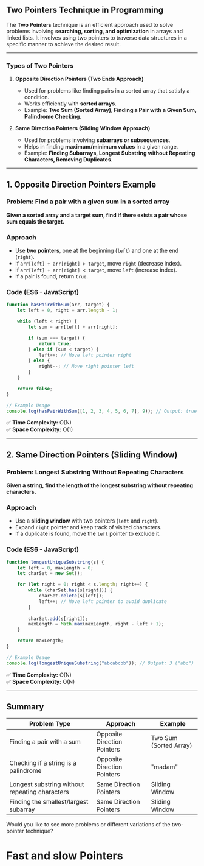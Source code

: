## **Two Pointers Technique in Programming**

The **Two Pointers** technique is an efficient approach used to solve problems involving **searching, sorting, and optimization** in arrays and linked lists. It involves using two pointers to traverse data structures in a specific manner to achieve the desired result.

---

### **Types of Two Pointers**
1. **Opposite Direction Pointers (Two Ends Approach)**  
   - Used for problems like finding pairs in a sorted array that satisfy a condition.
   - Works efficiently with **sorted arrays**.
   - Example: **Two Sum (Sorted Array), Finding a Pair with a Given Sum, Palindrome Checking**.

2. **Same Direction Pointers (Sliding Window Approach)**  
   - Used for problems involving **subarrays or subsequences**.
   - Helps in finding **maximum/minimum values** in a given range.
   - Example: **Finding Subarrays, Longest Substring without Repeating Characters, Removing Duplicates**.

---

## **1. Opposite Direction Pointers Example**
### **Problem: Find a pair with a given sum in a sorted array**
**Given a sorted array and a target sum, find if there exists a pair whose sum equals the target.**

### **Approach**
- Use **two pointers**, one at the beginning (`left`) and one at the end (`right`).
- If `arr[left] + arr[right] > target`, move `right` (decrease index).
- If `arr[left] + arr[right] < target`, move `left` (increase index).
- If a pair is found, return `true`.

### **Code (ES6 - JavaScript)**
```javascript
function hasPairWithSum(arr, target) {
    let left = 0, right = arr.length - 1;

    while (left < right) {
        let sum = arr[left] + arr[right];

        if (sum === target) {
            return true;
        } else if (sum < target) {
            left++; // Move left pointer right
        } else {
            right--; // Move right pointer left
        }
    }

    return false;
}

// Example Usage
console.log(hasPairWithSum([1, 2, 3, 4, 5, 6, 7], 9)); // Output: true (2+7 or 3+6)
```
✅ **Time Complexity:** O(N)  
✅ **Space Complexity:** O(1)

---

## **2. Same Direction Pointers (Sliding Window)**
### **Problem: Longest Substring Without Repeating Characters**
**Given a string, find the length of the longest substring without repeating characters.**

### **Approach**
- Use a **sliding window** with two pointers (`left` and `right`).
- Expand `right` pointer and keep track of visited characters.
- If a duplicate is found, move the `left` pointer to exclude it.

### **Code (ES6 - JavaScript)**
```javascript
function longestUniqueSubstring(s) {
    let left = 0, maxLength = 0;
    let charSet = new Set();

    for (let right = 0; right < s.length; right++) {
        while (charSet.has(s[right])) {
            charSet.delete(s[left]);
            left++; // Move left pointer to avoid duplicate
        }
        
        charSet.add(s[right]);
        maxLength = Math.max(maxLength, right - left + 1);
    }

    return maxLength;
}

// Example Usage
console.log(longestUniqueSubstring("abcabcbb")); // Output: 3 ("abc")
```
✅ **Time Complexity:** O(N)  
✅ **Space Complexity:** O(N)

---

## **Summary**
| Problem Type | Approach | Example |
|-------------|---------|---------|
| Finding a pair with a sum | Opposite Direction Pointers | Two Sum (Sorted Array) |
| Checking if a string is a palindrome | Opposite Direction Pointers | "madam" |
| Longest substring without repeating characters | Same Direction Pointers | Sliding Window |
| Finding the smallest/largest subarray | Same Direction Pointers | Sliding Window |

Would you like to see more problems or different variations of the two-pointer technique?

# Fast and slow Pointers
